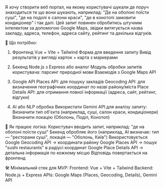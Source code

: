 Я хочу створити веб портал, на якому користувачі шукали де поруч знаходиться те що вони шукають, наприклад: "Де на оболоні поїсти суші", "де на подолі є салони краси", "де в конотопі замовити кондиціонер" і так далі. Цей запит повинен обробитись штучним інтелектом за допомогою Google Maps, звідки витягується назва закладу, адреса, телефон, адреса сайту, рейтинг та декілька відгуків.

🔧 Що потрібно:
1. Фронтенд
Vue + Vite + Tailwind
Форма для введення запиту
Вивід результатів у вигляді карток + карта з маркерами

2. Бекенд
Node.js з Express або аналог
Модуль обробки запитів користувача: парсинг природної мови
Взаємодія з Google Maps API

3. Google API
Places API: для пошуку закладів
Geocoding API: для визначення географічних координат по назві району/міста
Place Details API: для отримання повної інформації (адреса, сайт, рейтинг, відгуки)

4. AI або NLP обробка
Використати Gemini API для аналізу запиту:
Визначити тип об'єкта (наприклад, суші, салон краси, кондиціонери)
Визначити локацію (Оболонь, Поділ, Конотоп)

🧠 Як працює логіка:
Користувач вводить запит, наприклад: "де на оболоні поїсти суші"
Бекенд обробляє його (наприклад, AI визначає: тип — "ресторани суші", локація — "Оболонь, Київ")
Використовується Google Geocoding API → координати району
Google Places API → пошук "sushi restaurants" в радіусі координат
Google Place Details API → детальна інформація по кожному місцю
Відповідь повертається на фронтенд

🛠 Мінімальний стек для MVP:
Frontend: Vue + Vite + Tailwind
Backend: Node.js + Express
APIs: Google Maps (Places, Geocoding, Details), Gemini API
